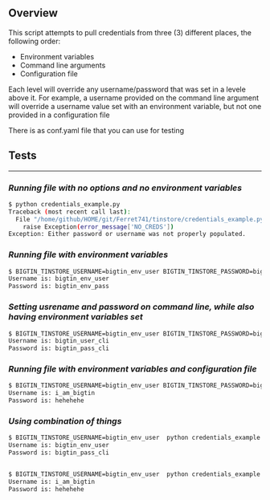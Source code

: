 ## **Overview**
This script attempts to pull credentials from three (3) different places, the following order:
- Environment variables
- Command line arguments
- Configuration file

Each level will override any username/password that was set in a levele above it. For example,
a username provided on the command line argument will override a username value set with an 
environment variable, but not one provided in a configuration file

There is as conf.yaml file that you can use for testing


## **Tests**

---
### ***Running file with no options and no environment variables***

~~~bash
$ python credentials_example.py
Traceback (most recent call last):
  File "/home/github/HOME/git/Ferret741/tinstore/credentials_example.py", line 214, in <module>
    raise Exception(error_message['NO_CREDS'])
Exception: Either password or username was not properly populated.
~~~

### ***Running file with environment variables***

~~~bash
$ BIGTIN_TINSTORE_USERNAME=bigtin_env_user BIGTIN_TINSTORE_PASSWORD=bigtin_env_pass python credentials_example.py
Username is: bigtin_env_user
Password is: bigtin_env_pass
~~~

### ***Setting usrename and password on command line, while also having environment variables set***

~~~bash
$ BIGTIN_TINSTORE_USERNAME=bigtin_env_user BIGTIN_TINSTORE_PASSWORD=bigtin_env_pass python credentials_example.py  --username=bigtin_user_cli --password=bigtin_pass_cli
Username is: bigtin_user_cli
Password is: bigtin_pass_cli
~~~

### ***Running file with environment variables and configuration file***

~~~bash
$ BIGTIN_TINSTORE_USERNAME=bigtin_env_user BIGTIN_TINSTORE_PASSWORD=bigtin_env_pass python credentials_example.py  --config-file conf.yaml
Username is: i_am_bigtin
Password is: hehehehe
~~~

### ***Using combination of things***

~~~bash
$ BIGTIN_TINSTORE_USERNAME=bigtin_env_user  python credentials_example.py  --password=bigtin_pass_cli
Username is: bigtin_env_user
Password is: bigtin_pass_cli


$ BIGTIN_TINSTORE_USERNAME=bigtin_env_user  python credentials_example.py  --password=bigtin_pass_cli --config-file=conf.yaml
Username is: i_am_bigtin
Password is: hehehehe
~~~
